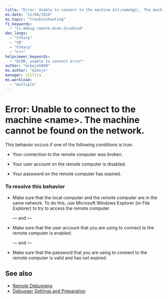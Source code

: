 ```yaml
---
title: "Error: Unable to connect to the machine &lt;name&gt;. The machine cannot be found on the network. | Microsoft Docs"
ms.date: "11/04/2016"
ms.topic: "troubleshooting"
f1_keywords:
  - "vs.debug.remote.dcom_disabled"
dev_langs:
  - "CSharp"
  - "VB"
  - "FSharp"
  - "C++"
helpviewer_keywords:
  - "DCOM, unable to connect error"
author: "mikejo5000"
ms.author: "mikejo"
manager: jillfra
ms.workload:
  - "multiple"
---
```

# Error: Unable to connect to the machine &lt;name&gt;. The machine cannot be found on the network.
This behavior occurs if one of the following conditions is true:

- Your connection to the remote computer was broken.

- Your user account on the remote computer is disabled.

- Your password on the remote computer has expired.

### To resolve this behavior

- Make sure that the local computer and the remote computer are in the same network. To do this, use Microsoft Windows Explorer (or File Explorer) to try to access the remote computer.

     — and —

- Make sure that the user account that you are using to connect to the remote computer is enabled.

     — and —

- Make sure that the password that you are using to connect to the remote computer is valid and has not expired.

## See also
- [Remote Debugging](../debugger/remote-debugging.md)
- [Debugger Settings and Preparation](../debugger/debugger-settings-and-preparation.md)